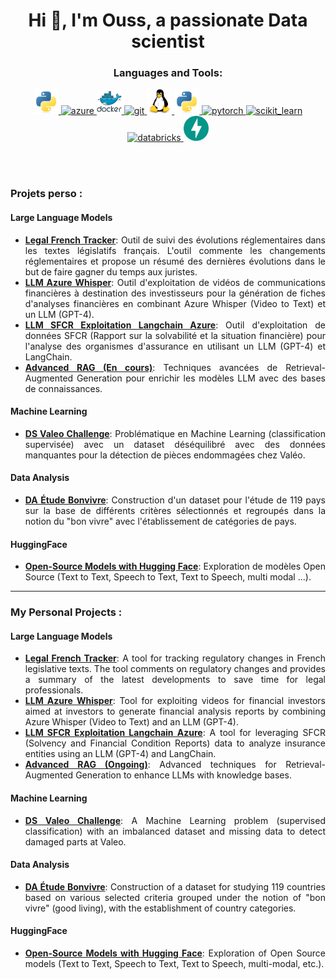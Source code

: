 
<h1 align="center">Hi 👋, I'm Ouss, a passionate Data scientist </h1>

<h3 align="center">Languages and Tools:</h3>
<p align="center"> 
  <a href="https://www.python.org/" target="_blank" rel="noreferrer"> 
  <img src="https://raw.githubusercontent.com/devicons/devicon/master/icons/python/python-original.svg" alt="python" width="40" height="40"/> 
  </a> 
   <a href="https://azure.microsoft.com/en-in/" target="_blank" rel="noreferrer"> 
    <img src="https://www.vectorlogo.zone/logos/microsoft_azure/microsoft_azure-icon.svg" alt="azure" width="40" height="40"/> 
</a>
  <a href="https://www.docker.com/" target="_blank" rel="noreferrer"> 
    <img src="https://raw.githubusercontent.com/devicons/devicon/master/icons/docker/docker-original-wordmark.svg" alt="docker" width="40" height="40"/> 
  </a> 
  <a href="https://git-scm.com/" target="_blank" rel="noreferrer"> 
    <img src="https://www.vectorlogo.zone/logos/git-scm/git-scm-icon.svg" alt="git" width="40" height="40"/> 
  </a> 
  <a href="https://www.linux.org/" target="_blank" rel="noreferrer"> 
    <img src="https://raw.githubusercontent.com/devicons/devicon/master/icons/linux/linux-original.svg" alt="linux" width="40" height="40"/> 
  </a> 
  <a href="https://www.python.org" target="_blank" rel="noreferrer"> 
    <img src="https://raw.githubusercontent.com/devicons/devicon/master/icons/python/python-original.svg" alt="python" width="40" height="40"/> 
  </a> 
  <a href="https://pytorch.org/" target="_blank" rel="noreferrer"> 
    <img src="https://www.vectorlogo.zone/logos/pytorch/pytorch-icon.svg" alt="pytorch" width="40" height="40"/> 
  </a> 
  <a href="https://scikit-learn.org/" target="_blank" rel="noreferrer"> 
    <img src="https://upload.wikimedia.org/wikipedia/commons/0/05/Scikit_learn_logo_small.svg" alt="scikit_learn" width="40" height="40"/> 
  </a> 
  <a href="https://www.databricks.com/" target="_blank" rel="noreferrer"> 
    <img src="https://upload.wikimedia.org/wikipedia/commons/6/63/Databricks_Logo.png" alt="databricks" width="40" height="40"/> 
  </a> 
  <a href="https://fastapi.tiangolo.com/" target="_blank" rel="noreferrer"> 
    <img src="https://raw.githubusercontent.com/devicons/devicon/master/icons/fastapi/fastapi-original.svg" alt="fastapi" width="40" height="40"/> 
  </a> 
</p>
<br><br>

<div align="justify">
<h3>Projets perso :</h3>

<h4>Large Language Models</h4>
<ul>
  <li><b><a href="https://github.com/Bendrox/Legal-French-Tracker" target="_blank">Legal French Tracker</a></b>: Outil de suivi des évolutions réglementaires dans les textes législatifs français. L'outil commente les changements réglementaires et propose un résumé des dernières évolutions dans le but de faire gagner du temps aux juristes.</li>
  <li><b><a href="https://github.com/Bendrox/LLM_Azure_Whisper_For_Supervision.git" target="_blank">LLM Azure Whisper</a></b>: Outil d'exploitation de vidéos de communications financières à destination des investisseurs pour la génération de fiches d'analyses financières en combinant Azure Whisper (Video to Text) et un LLM (GPT-4).</li>
  <li><b><a href="https://github.com/Bendrox/LLM_SFCR_exploit_Langchain_Azure.git" target="_blank">LLM SFCR Exploitation Langchain Azure</a></b>: Outil d'exploitation de données SFCR (Rapport sur la solvabilité et la situation financière) pour l'analyse des organismes d'assurance en utilisant un LLM (GPT-4) et LangChain.</li>
  <li><b><a href="https://github.com/Bendrox/Advanced-RAG.git" target="_blank">Advanced RAG (En cours)</a></b>: Techniques avancées de Retrieval-Augmented Generation pour enrichir les modèles LLM avec des bases de connaissances.</li>
</ul>

<h4>Machine Learning</h4>
<ul>
  <li><b><a href="https://github.com/Bendrox/DS_Valeo_challenge.git" target="_blank">DS Valeo Challenge</a></b>: Problématique en Machine Learning (classification supervisée) avec un dataset déséquilibré avec des données manquantes pour la détection de pièces endommagées chez Valéo.</li>
</ul>

<h4>Data Analysis</h4>
<ul>
  <li><b><a href="https://github.com/Bendrox/DA_etude_bonvivre.git" target="_blank">DA Étude Bonvivre</a></b>: Construction d'un dataset pour l'étude de 119 pays sur la base de différents critères sélectionnés et regroupés dans la notion du "bon vivre" avec l'établissement de catégories de pays.</li>
</ul>

<h4>HuggingFace</h4>
<ul>
  <li><b><a href="https://github.com/Bendrox/Open-Source_models_with_HuggingFace.git" target="_blank">Open-Source Models with Hugging Face</a></b>: Exploration de modèles Open Source (Text to Text, Speech to Text, Text to Speech, multi modal ...).</li>
</ul>
</div>

---

<div align="justify">
<h3>My Personal Projects :</h3>

<h4>Large Language Models</h4>
<ul>
  <li><b><a href="https://github.com/Bendrox/Legal-French-Tracker" target="_blank">Legal French Tracker</a></b>: A tool for tracking regulatory changes in French legislative texts. The tool comments on regulatory changes and provides a summary of the latest developments to save time for legal professionals.</li>
  <li><b><a href="https://github.com/Bendrox/LLM_Azure_Whisper_For_Supervision.git" target="_blank">LLM Azure Whisper</a></b>: Tool for exploiting videos for financial investors aimed at investors to generate financial analysis reports by combining Azure Whisper (Video to Text) and an LLM (GPT-4).</li>
  <li><b><a href="https://github.com/Bendrox/LLM_SFCR_exploit_Langchain_Azure.git" target="_blank">LLM SFCR Exploitation Langchain Azure</a></b>: A tool for leveraging SFCR (Solvency and Financial Condition Reports) data to analyze insurance entities using an LLM (GPT-4) and LangChain.</li>
  <li><b><a href="https://github.com/Bendrox/Advanced-RAG.git" target="_blank">Advanced RAG (Ongoing)</a></b>: Advanced techniques for Retrieval-Augmented Generation to enhance LLMs with knowledge bases.</li>
</ul>

<h4>Machine Learning</h4>
<ul>
  <li><b><a href="https://github.com/Bendrox/DS_Valeo_challenge.git" target="_blank">DS Valeo Challenge</a></b>: A Machine Learning problem (supervised classification) with an imbalanced dataset and missing data to detect damaged parts at Valeo.</li>
</ul>

<h4>Data Analysis</h4>
<ul>
  <li><b><a href="https://github.com/Bendrox/DA_etude_bonvivre.git" target="_blank">DA Étude Bonvivre</a></b>: Construction of a dataset for studying 119 countries based on various selected criteria grouped under the notion of "bon vivre" (good living), with the establishment of country categories.</li>
</ul>

<h4>HuggingFace</h4>
<ul>
  <li><b><a href="https://github.com/Bendrox/Open-Source_models_with_HuggingFace.git" target="_blank">Open-Source Models with Hugging Face</a></b>: Exploration of Open Source models (Text to Text, Speech to Text, Text to Speech, multi-modal, etc.).</li>
</ul>
</div>


